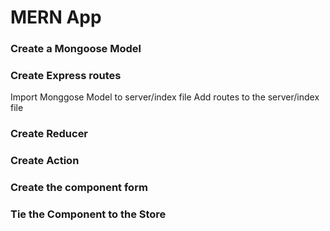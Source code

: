 # MERN App

### Create a Mongoose Model

### Create Express routes
Import Monggose Model to server/index file
Add routes to the server/index file

### Create Reducer

### Create Action

### Create the component form

### Tie the Component to the Store